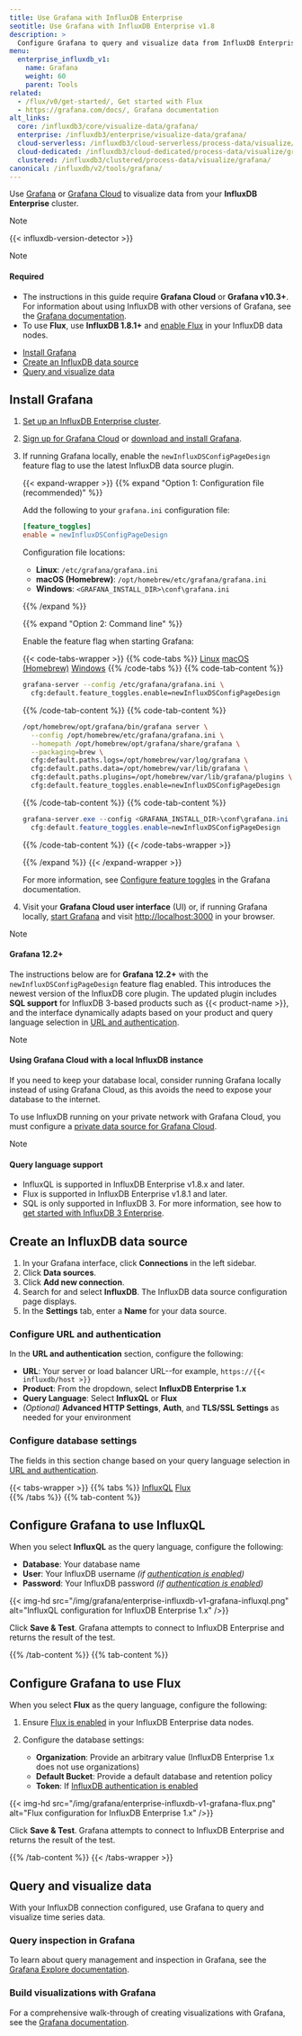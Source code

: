 ```yaml
---
title: Use Grafana with InfluxDB Enterprise
seotitle: Use Grafana with InfluxDB Enterprise v1.8
description: >
  Configure Grafana to query and visualize data from InfluxDB Enterprise v1.8.
menu:
  enterprise_influxdb_v1:
    name: Grafana
    weight: 60
    parent: Tools
related:
  - /flux/v0/get-started/, Get started with Flux
  - https://grafana.com/docs/, Grafana documentation
alt_links:
  core: /influxdb3/core/visualize-data/grafana/
  enterprise: /influxdb3/enterprise/visualize-data/grafana/
  cloud-serverless: /influxdb3/cloud-serverless/process-data/visualize/grafana/
  cloud-dedicated: /influxdb3/cloud-dedicated/process-data/visualize/grafana/
  clustered: /influxdb3/clustered/process-data/visualize/grafana/
canonical: /influxdb/v2/tools/grafana/
---
```


Use [Grafana](https://grafana.com/) or [Grafana Cloud](https://grafana.com/products/cloud/)
to visualize data from your **InfluxDB Enterprise** cluster.

> [!Note]
> {{< influxdb-version-detector >}}

> [!Note]
> #### Required
> - The instructions in this guide require **Grafana Cloud** or **Grafana v10.3+**.
>   For information about using InfluxDB with other versions of Grafana,
>   see the [Grafana documentation](https://grafana.com/docs/grafana/latest/datasources/influxdb/).
> - To use **Flux**, use **InfluxDB 1.8.1+** and [enable Flux](/enterprise_influxdb/v1/flux/installation/)
>   in your InfluxDB data nodes.

- [Install Grafana](#install-grafana)
- [Create an InfluxDB data source](#create-an-influxdb-data-source)
- [Query and visualize data](#query-and-visualize-data)

## Install Grafana

1. [Set up an InfluxDB Enterprise cluster](/enterprise_influxdb/v1/introduction/installation/).
2. [Sign up for Grafana Cloud](https://grafana.com/products/cloud/) or
   [download and install Grafana](https://grafana.com/grafana/download).
3. If running Grafana locally, enable the `newInfluxDSConfigPageDesign` feature flag to use the latest InfluxDB data source plugin.

   {{< expand-wrapper >}}
   {{% expand "Option 1: Configuration file (recommended)" %}}

   Add the following to your `grafana.ini` configuration file:

   ```ini
   [feature_toggles]
   enable = newInfluxDSConfigPageDesign
   ```

   Configuration file locations:
   - **Linux**: `/etc/grafana/grafana.ini`
   - **macOS (Homebrew)**: `/opt/homebrew/etc/grafana/grafana.ini`
   - **Windows**: `<GRAFANA_INSTALL_DIR>\conf\grafana.ini`

   {{% /expand %}}

   {{% expand "Option 2: Command line" %}}

   Enable the feature flag when starting Grafana:

   {{< code-tabs-wrapper >}}
   {{% code-tabs %}}
   [Linux](#)
   [macOS (Homebrew)](#)
   [Windows](#)
   {{% /code-tabs %}}
   {{% code-tab-content %}}

   ```sh
   grafana-server --config /etc/grafana/grafana.ini \
     cfg:default.feature_toggles.enable=newInfluxDSConfigPageDesign
   ```

   {{% /code-tab-content %}}
   {{% code-tab-content %}}

   ```sh
   /opt/homebrew/opt/grafana/bin/grafana server \
     --config /opt/homebrew/etc/grafana/grafana.ini \
     --homepath /opt/homebrew/opt/grafana/share/grafana \
     --packaging=brew \
     cfg:default.paths.logs=/opt/homebrew/var/log/grafana \
     cfg:default.paths.data=/opt/homebrew/var/lib/grafana \
     cfg:default.paths.plugins=/opt/homebrew/var/lib/grafana/plugins \
     cfg:default.feature_toggles.enable=newInfluxDSConfigPageDesign
   ```

   {{% /code-tab-content %}}
   {{% code-tab-content %}}

   ```powershell
   grafana-server.exe --config <GRAFANA_INSTALL_DIR>\conf\grafana.ini `
     cfg:default.feature_toggles.enable=newInfluxDSConfigPageDesign
   ```

   {{% /code-tab-content %}}
   {{< /code-tabs-wrapper >}}

   {{% /expand %}}
   {{< /expand-wrapper >}}

   For more information, see [Configure feature toggles](https://grafana.com/docs/grafana/latest/setup-grafana/configure-grafana/feature-toggles/) in the Grafana documentation.

4. Visit your **Grafana Cloud user interface** (UI) or, if running Grafana locally,
   [start Grafana](https://grafana.com/docs/grafana/latest/installation/) and visit
   <http://localhost:3000> in your browser.

> [!Note]
> #### Grafana 12.2+
>
> The instructions below are for **Grafana 12.2+** with the `newInfluxDSConfigPageDesign`
> feature flag enabled. This introduces the newest version of the InfluxDB core plugin.
> The updated plugin includes **SQL support** for InfluxDB 3-based products such
> as {{< product-name >}}, and the interface dynamically adapts based on your
> product and query language selection in [URL and authentication](#configure-url-and-authentication).

> [!Note]
> #### Using Grafana Cloud with a local InfluxDB instance
>
> If you need to keep your database local, consider running Grafana locally instead of using Grafana Cloud,
> as this avoids the need to expose your database to the internet.
>
> To use InfluxDB running on your private network with Grafana Cloud, you must configure a
> [private data source for Grafana Cloud](https://grafana.com/docs/grafana-cloud/data-sources/private-data-sources/).

> [!Note]
> #### Query language support
> - InfluxQL is supported in InfluxDB Enterprise v1.8.x and later.
> - Flux is supported in InfluxDB Enterprise v1.8.1 and later.
> - SQL is only supported in InfluxDB 3. For more information, see how to [get started with InfluxDB 3 Enterprise](/influxdb3/enterprise/get-started/).

## Create an InfluxDB data source

1. In your Grafana interface, click **Connections** in the left sidebar.
2. Click **Data sources**.
3. Click **Add new connection**.
4. Search for and select **InfluxDB**. The InfluxDB data source configuration page displays.
5. In the **Settings** tab, enter a **Name** for your data source.

### Configure URL and authentication

In the **URL and authentication** section, configure the following:

- **URL**: Your server or load balancer URL--for example, `https://{{< influxdb/host >}}`
- **Product**: From the dropdown, select **InfluxDB Enterprise 1.x**
- **Query Language**: Select **InfluxQL** or **Flux**
- _(Optional)_ **Advanced HTTP Settings**, **Auth**, and **TLS/SSL Settings** as needed for your environment

### Configure database settings

The fields in this section change based on your query language selection in [URL and authentication](#configure-url-authentication).

{{< tabs-wrapper >}}
{{% tabs %}}
[InfluxQL](#)
[Flux](#)                 
{{% /tabs %}}
{{% tab-content %}}
<!--------------------------- BEGIN INFLUXQL CONTENT -------------------------->

## Configure Grafana to use InfluxQL

When you select **InfluxQL** as the query language, configure the following:

- **Database**: Your database name
- **User**: Your InfluxDB username _(if [authentication is enabled](/enterprise_influxdb/v1/administration/authentication_and_authorization/))_
- **Password**: Your InfluxDB password _(if [authentication is enabled](/enterprise_influxdb/v1/administration/authentication_and_authorization/))_

{{< img-hd src="/img/grafana/enterprise-influxdb-v1-grafana-influxql.png" alt="InfluxQL configuration for InfluxDB Enterprise 1.x" />}}

Click **Save & Test**. Grafana attempts to connect to InfluxDB Enterprise and returns the result of the test.

<!---------------------------- END INFLUXQL CONTENT --------------------------->
{{% /tab-content %}}
{{% tab-content %}}
<!----------------------------- BEGIN FLUX CONTENT ---------------------------->

## Configure Grafana to use Flux

When you select **Flux** as the query language, configure the following:

1. Ensure [Flux is enabled](/enterprise_influxdb/v1/flux/installation/) in your InfluxDB Enterprise data nodes.

2. Configure the database settings:

   - **Organization**: Provide an arbitrary value (InfluxDB Enterprise 1.x does not use organizations)
   - **Default Bucket**: Provide a default database and retention policy 
   - **Token**: If [InfluxDB authentication is enabled](/enterprise_influxdb/v1/administration/authentication_and_authorization/)

{{< img-hd src="/img/grafana/enterprise-influxdb-v1-grafana-flux.png" alt="Flux configuration for InfluxDB Enterprise 1.x" />}}

Click **Save & Test**. Grafana attempts to connect to InfluxDB Enterprise and returns the result of the test.

<!------------------------------ END FLUX CONTENT ----------------------------->
{{% /tab-content %}}
{{< /tabs-wrapper >}}

## Query and visualize data

With your InfluxDB connection configured, use Grafana to query and visualize time series data.

### Query inspection in Grafana 

To learn about query management and inspection in Grafana, see the
[Grafana Explore documentation](https://grafana.com/docs/grafana/latest/explore/).

### Build visualizations with Grafana

For a comprehensive walk-through of creating visualizations with
Grafana, see the [Grafana documentation](https://grafana.com/docs/grafana/latest/).
